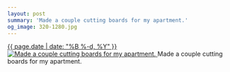 ```yaml
---
layout: post
summary: 'Made a couple cutting boards for my apartment.'
og_image: 320-1280.jpg
---
```


<p>
 <time>
  <a href="/320">
   {{ page.date | date: "%B %-d, %Y" }}
  </a>
 </time>
 <a href="/320">
  <img alt="Made a couple cutting boards for my apartment." data-taken="5/8/2014" sizes="(min-width: 700px) 50vw, calc(100vw - 2rem)" src="{{ site.assets_url }}/320-640.jpg" srcset="{{ site.assets_url }}/320-1280.jpg 1280w, {{ site.assets_url }}/320-960.jpg 960w, {{ site.assets_url }}/320-640.jpg 640w, {{ site.assets_url }}/320-320.jpg 320w"/>
 </a>
 <span>
  Made a couple cutting boards for my apartment.
 </span>
</p>
